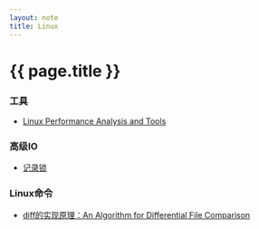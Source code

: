 ```yaml
---
layout: note 
title: Linux
---
```


{{ page.title }}
================

### 工具
* [Linux Performance Analysis and Tools](http://www.slideshare.net/brendangregg/linux-performance-analysis-and-tools)

### 高级IO
* [记录锁](record_locking.html)

### Linux命令
* [diff的实现原理：An Algorithm for Differential File Comparison](http://www.cs.dartmouth.edu/~doug/diff.pdf)
